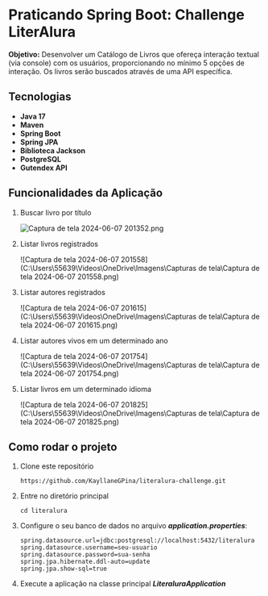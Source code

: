 # Praticando Spring Boot: Challenge LiterAlura
**Objetivo:** Desenvolver um Catálogo de Livros que ofereça interação textual (via console) com os usuários, proporcionando no mínimo 5 opções de interação. Os livros serão buscados através de uma API específica.

## Tecnologias
- **Java 17**
- **Maven**
- **Spring Boot**
- **Spring JPA**
- **Biblioteca Jackson**
- **PostgreSQL**
- **Gutendex API**



## Funcionalidades da Aplicação

1.  Buscar livro por título

    ![Captura de tela 2024-06-07 201352.png](..%2F..%2F..%2F..%2FVideos%2FOneDrive%2FImagens%2FCapturas%20de%20tela%2FCaptura%20de%20tela%202024-06-07%20201352.png)

2. Listar livros registrados

   ![Captura de tela 2024-06-07 201558](C:\Users\55639\Videos\OneDrive\Imagens\Capturas de tela\Captura de tela 2024-06-07 201558.png)

3. Listar autores registrados

   ![Captura de tela 2024-06-07 201615](C:\Users\55639\Videos\OneDrive\Imagens\Capturas de tela\Captura de tela 2024-06-07 201615.png)

4. Listar autores vivos em um determinado ano

   ![Captura de tela 2024-06-07 201754](C:\Users\55639\Videos\OneDrive\Imagens\Capturas de tela\Captura de tela 2024-06-07 201754.png)

5. Listar livros em um determinado idioma

   ![Captura de tela 2024-06-07 201825](C:\Users\55639\Videos\OneDrive\Imagens\Capturas de tela\Captura de tela 2024-06-07 201825.png)



## Como rodar o projeto

1. Clone este repositório

   ``````
   https://github.com/KayllaneGPina/literalura-challenge.git
   ``````

2. Entre no diretório principal

   ``` 
   cd literalura
   ```

3. Configure o seu banco de dados no arquivo ***application.properties***:

   ```
   spring.datasource.url=jdbc:postgresql://localhost:5432/literalura
   spring.datasource.username=seu-usuario
   spring.datasource.password=sua-senha
   spring.jpa.hibernate.ddl-auto=update
   spring.jpa.show-sql=true
   ```

4. Execute a aplicação na classe principal ***LiteraluraApplication***